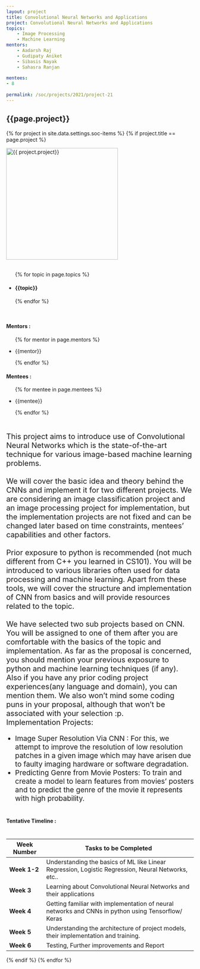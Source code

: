```yaml
---
layout: project
title: Convolutional Neural Networks and Applications
project: Convolutional Neural Networks and Applications
topics:
    - Image Processing 
    - Machine Learning
mentors:
    - Aadarsh Raj   
    - Gudipaty Aniket    
    - Sibasis Nayak    
    - Sahasra Ranjan      
    
mentees:
- 8  
    
permalink: /soc/projects/2021/project-21
---
```


<h2 class="display1 m-3 p-3 text-center">{{page.project}}</h2>

{% for project in site.data.settings.soc-items %}
{% if project.title == page.project %}
<div>
    <img src="{{ site.baseurl }}/{{ project.image }}"  width = "300" height="300" alt="{{ project.project}}" class="border rounded img-soc">
</div>
<div>
    <br>
    <ul>
        {% for topic in page.topics %}
        <li><h4 class="text-primary text-center">{{topic}}</h4></li>
        {% endfor %}
    </ul>
    <br>
    <h4 class="display3  ">Mentors :</h4> 
    <ul>
        {% for mentor in page.mentors %}
        <li><p class="lead">{{mentor}}</p></li>
        {% endfor %}
    </ul>
    <h4 class="display3  ">Mentees :</h4> 
    <ul>
        {% for mentee in page.mentees %}
        <li><p class="lead">{{mentee}}</p></li>
        {% endfor %}
    </ul>
</div>
<div>
    <p class="display3" style = "font-size:20px;" >
        <br>
        This project aims to introduce use of Convolutional Neural Networks which is the state-of-the-art technique for various image-based machine learning problems.
        <br><br>
        We will cover the basic idea and theory behind the CNNs and implement it for two different projects. We are considering an image classification project and an image processing project for implementation, but the implementation projects are not fixed and can be changed later based on time constraints, mentees’ capabilities and other factors.
        <br><br>
        Prior exposure to python is recommended (not much different from C++ you learned in CS101). You will be introduced to various libraries often used for data processing and machine learning. Apart from these tools, we will cover the structure and implementation of CNN from basics and will provide resources related to the topic.
        <br><br>
        We have selected two sub projects based on CNN. You will be assigned to one of them after you are comfortable with the basics of the topic and implementation. As far as the proposal is concerned, you should mention your previous exposure to python and machine learning techniques (if any). Also if you have any prior coding project experiences(any language and domain), you can mention them. We also won’t mind some coding puns in your proposal, although that won’t be associated with your selection :p.
        <br>
        Implementation Projects:
        </p>
        <ul style = "list-style-type:disc">
        <li class="display3 mb-2" style = "font-size:19px">Image Super Resolution Via CNN : For this, we attempt to improve the resolution of low resolution patches in a given image which may have arisen due to faulty imaging hardware or software degradation.</li>
        <li class = "display3 mb-2" style = "font-size:19px">Predicting Genre from Movie Posters: To train and create a model to learn features from movies’ posters and to predict the genre of the movie it represents with high probability.</li>
        </ul>
</div>
<div>
    <h4 class="display3" style="margin:40px 0px 40px 0px;">Tentative Timeline :</h4>
    <table class="table table-striped">
  <thead>
    <tr>
      <th>Week Number</th>
      <th>Tasks to be Completed</th>
    </tr>
  </thead>
  <tbody>
    <tr>
      <td><strong>Week 1-2</strong></td>
      <td>Understanding the basics of  ML like Linear Regression, Logistic Regression, Neural Networks, etc..</td>
    </tr>
    <tr>
      <td><strong>Week 3</strong></td>
      <td>Learning about Convolutional Neural Networks and their applications</td>
    </tr>
    <tr>
      <td><strong>Week 4</strong></td>
      <td>Getting familiar with implementation of neural networks and CNNs in python using Tensorflow/ Keras</td>
    </tr>
    <tr>
      <td><strong>Week 5</strong></td>
      <td>Understanding the architecture of project models, their implementation and training.</td>
    </tr>
    <tr>
      <td><strong>Week 6</strong></td>
      <td>Testing, Further improvements and Report</td>
    </tr>
  </tbody>
</table>
</div>
{% endif %}
{% endfor %}
